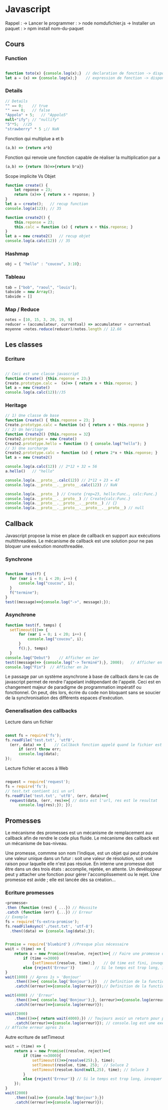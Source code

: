 # Javascript

Rappel :
-> Lancer le programmer : > node nomdufichier.js
-> Installer un paquet : > npm install nom-du-paquet

## Cours
### Function
```javascript

function toto(x) {console.log(x);} 	// declaration de fonction -> disponible des le lancment
let a = (x) => {console.log(x);}	// expression de fonction -> disponible que apres

  ```
### Details
```javascript
// Details
"" == 0;	// true
"" === 0;	// false
"Appolo" + 5;	// "Appolo5"
null+"ify";	// "nullify"
"5"*5;	//25
"strawberry" * 5 ;// NaN
  ```
Fonction qui multiplue a et b
```javascript
(a,b) => {return a*b}
  ```
Fonction qui renvoie une fonction capable de réaliser la multiplication par a
```javascript
(a,b) => {return (b)=>{return b*a}}
  ```
Scope implicite Vs Objet
```javascript
function create() {
	let reponse = 23;
	return (x)=> { return x + reponse; }
}
let a = create();	// recup function
console.log(a(12)); // 35
  ```
```javascript
function create2() {
	this.reponse = 23;
	this.calc = function (x) { return x + this.reponse; }
}
let a = new create2()	// recup objet
console.log(a.calc(12)) // 35
  ```
### Hashmap
```javascript
obj = { "hello" : "coucou", 3:10};
  ```
### Tableau
```javascript
tab = ["bob", "raoul", "louis"];
tabvide = new Array();
tabvide = []

  ```
### Map / Reduce
```javascript
notes = [10, 15, 3, 20, 19, 9]
reducer = (accumulateur, currentval) => accumulateur + currentval
moyenne =notes.reduce(reducer)/notes.length // 12.66


  ```
## Les classes
### Ecriture
```javascript

// Ceci est une classe javascript
function Create() {this.reponse = 23;}
Create.prototype.calc =  (x)=> { return x + this.reponse; }
let a = new Create()
console.log(a.calc(12))//35
  ```

### Heritage
```javascript
// 1) Une classe de base
function Create() { this.reponse = 23; }
Create.prototype.calc = function (x) { return x + this.reponse }
// 2) Un héritage
function Create2() {this.reponse = 32}
Create2.prototype = new Create()
Create2.prototype.hello = function () { console.log("hello"); }
// 3) Une surcharge
Create2.prototype.calc = function (x) { return 2*x + this.reponse; }
let a = new Create2()

console.log(a.calc(12)) // 2*12 + 32 = 56
a.hello()	// "hello"

console.log(a.__proto__.calc(12)) // 2*12 + 23 = 47
console.log(a.__proto__.__proto__.calc(12)) // NaN

console.log(a.__proto__) // Create {rep=23, hello:Func., calc:Func.}
console.log(a.__proto__.__proto__) // Create{calc:Func.}
console.log(a.__proto__.__proto__.__proto__) // {}
console.log(a.__proto__.__proto__.__proto__.__proto__) // null

  ```
  ## Callback
  
Javascript propose la mise en place de callback en support aux exécutions multithreadées. Le mécanisme de callback est une solution pour ne pas bloquer une exécution monothreadée.
### Synchrone
  ```javascript
  
function test(f) {
	for (var i = 0; i < 20; i++) {
		console.log("coucou", i);
	}
	f("termine");
}
test((message)=>{console.log("->", message);});
  ```
  ### Asynchrone
  
  ```javascript
function test(f, temps) {
	setTimeout(()=> {
		for (var i = 0; i < 20; i++) { 
			console.log("coucou", i);
		}
		f();}, temps)
	}
console.log("Debut")	// Afficher en 1er
test((message)=> {console.log("-> Terminé");}, 2000);	// Afficher en 3e
console.log("Fin")	// Afficher en 2e

 ```
Le passage par un système asynchrone à base de callback dans le cas de javascript permet de rendre l'appelant indépendant de l'appelé. Ceci est en changement majeur de paradigme de programmation impératif ou fonctionnel. On peut, dès lors, écrire du code non bloquant sans se soucier de la synchronisation des différents espaces d'exécution.
 
### Generalisation des callbacks

Lecture dans un fichier
  ```javascript

const fs = require('fs');
fs.readFile('test.txt', 'utf8',
	(err, data) => {	// Callback fonction appelé quand le fichier est lu
		if (err) throw err;
		console.log(data);
});
  ```
 Lecture fichier et acces à Web
  ```javascript

request = require('request');
fs = require('fs');
// test.txt contient ici un url
fs.readFile('test.txt', 'utf8', (err, data)=>{
	request(data, (err, res)=>{ // data est l'url, res est le resultat
		console.log(res);}); });

  ```
  ## Promesses
  
Le mécanisme des promesses est un mécanisme de remplacement aux callback afin de rendre le code plus fluide. Le mécanisme des callback est un mécanisme de bas-niveau.

Une promesse, commme son nom l'indique, est un objet qui peut produire une valeur unique dans un futur : soit une valeur de résolution, soit une raison pour laquelle elle n'est pas résolue. En interne une promesse doit être dans un des trois états : accomplie, rejetée, en attente. Un devéloppeur peut y attacher une fonction pour gérer l'accomplissement ou le rejet. Une promesse est avide ; elle est lancée dès sa création...
### Ecriture promesses
  ```javascript
<promesse>
.then (function (res) { ...}) // Réussite
.catch (function (err) {...}) // Erreur
// Exemple
fs = require('fs-extra-promise');
fs.readFileAsync('./test.txt', 'utf-8')
	.then((data) => {console.log(data);});
  ```

```javascript

Promise = require('bluebird') //Presque plus nécessaire 
wait = (time) => {
	return a = new Promise((resolve, reject)=>{	// Faire une promesse qui invoque la fonction resolve
		if (time <=3000) 
			{setTimeout(resolve, time);}	// Qd time est fini, invoque la fonction resolve
		else {reject('Erreur')}			// Si le temps est trop long, invoquer la function reject		});
}
wait(1000) // Apres 1s > 'Bonjour'
	.then(()=>{ console.log('Bonjour');}) 	// Definition de la function resolve
	.catch((erreur)=>{console.log(erreur)});// Definition de la function reject

wait(4000) // 'Erreur'
	.then(()=>{ console.log('Bonjour');}, (erreur)=>{console.log(erreur)}) 
	.catch((erreur)=>{console.log(erreur)});
  ```

```javascript
wait(2000)
	.then(()=>{ return wait(4000);}) // Toujours avoir un return pour pouvoir executer la suite
	.catch((erreur)=>{console.log(erreur)}); // console.log est une execption
// Affiche erreur apres 2s 
  ```
Autre ecriture de setTimeout
```javascript
wait = (time) => {
	return a = new Promise((resolve, reject)=>{
		if (time <=3000){
			setTimeout(()=>{resolve(25);}, time);
			setTimeout(resolve, time, 25);	// Soluce 2
			setTimeout(resolve.bind(null,25), time); // Soluce 3
		}
		else {reject('Erreur')}	// Si le temps est trop long, invoquer la function reject						
	});
}
wait(2000)
	.then((val)=> {console.log('Bonjour');})
	.catch((erreur)=>{console.log(erreur)});
	
  ```


